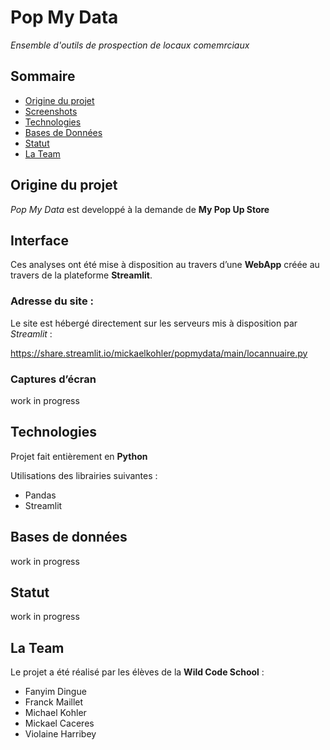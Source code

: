 # Pop My Data
_Ensemble d'outils de prospection de locaux comemrciaux_

## Sommaire

* [Origine du projet](#origine-du-projet)
* [Screenshots](#interface)
* [Technologies](#technologies)
* [Bases de Données](#bases-de-données)
* [Statut](#statut)
* [La Team](#la-team)

## Origine du projet

_Pop My Data_ est developpé à la demande de __My Pop Up Store__

## Interface

Ces analyses ont été mise à disposition au travers d’une __WebApp__ créée au travers de la plateforme __Streamlit__.

### Adresse du site :

Le site est hébergé directement sur les serveurs mis à disposition par *Streamlit* :

https://share.streamlit.io/mickaelkohler/popmydata/main/locannuaire.py

### Captures d’écran

work in progress

## Technologies 

Projet fait entièrement en **Python**

Utilisations des librairies suivantes : 
 - Pandas
 - Streamlit

## Bases de données 

work in progress

## Statut

work in progress

## La Team

Le projet a été réalisé par les élèves de la **Wild Code School** :
- Fanyim Dingue
- Franck Maillet
- Michael Kohler
- Mickael Caceres
- Violaine Harribey
